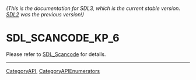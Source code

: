 ###### (This is the documentation for SDL3, which is the current stable version. [SDL2](https://wiki.libsdl.org/SDL2/) was the previous version!)
# SDL_SCANCODE_KP_6

Please refer to [SDL_Scancode](SDL_Scancode) for details.

----
[CategoryAPI](CategoryAPI), [CategoryAPIEnumerators](CategoryAPIEnumerators)

